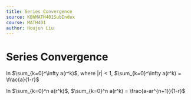 ```yaml
---
title: Series Convergence
source: KBhMATH401SubIndex
course: MATH401
author: Houjun Liu
---
```


# Series Convergence

In $\sum_{k=0}^\infty a(r^k)$, where $|r|<1$, $\sum_{k=0}^\infty a(r^k) = \frac{a}{1-r}$ 


In $\sum_{k=0}^n a(r^k)$,  $\sum_{k=0}^n a(r^k) = \frac{a-ar^{n+1}}{1-r}$ 


